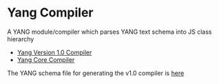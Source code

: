 Yang Compiler
=============

A YANG module/compiler which parses YANG text schema into JS class
hierarchy

* [Yang Version 1.0 Compiler](src/yang-v1-compiler.litcoffee)
* [Yang Core Compiler](src/yang-core-compiler.litcoffee)

The YANG schema file for generating the v1.0 compiler is [here](schemas/yang-v1-compiler.yang)
